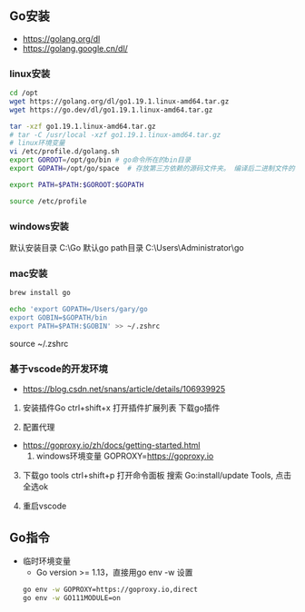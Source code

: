 ## Go安装
- https://golang.org/dl
- https://golang.google.cn/dl/

### linux安装
```bash
cd /opt
wget https://golang.org/dl/go1.19.1.linux-amd64.tar.gz
wget https://go.dev/dl/go1.19.1.linux-amd64.tar.gz

tar -xzf go1.19.1.linux-amd64.tar.gz
# tar -C /usr/local -xzf go1.19.1.linux-amd64.tar.gz
# linux环境变量
vi /etc/profile.d/golang.sh
export GOROOT=/opt/go/bin # go命令所在的bin目录
export GOPATH=/opt/go/space  # 存放第三方依赖的源码文件夹。 编译后二进制文件的存放目的地和import包的搜索路径（默认为当前目录下）。

export PATH=$PATH:$GOROOT:$GOPATH

source /etc/profile
```

### windows安装
默认安装目录 C:\Go
默认go path目录 C:\Users\Administrator\go

### mac安装
```bash
brew install go

echo 'export GOPATH=/Users/gary/go
export GOBIN=$GOPATH/bin
export PATH=$PATH:$GOBIN' >> ~/.zshrc
```
source ~/.zshrc
### 基于vscode的开发环境
- https://blog.csdn.net/snans/article/details/106939925
1. 安装插件Go
ctrl+shift+x 打开插件扩展列表
下载go插件

2. 配置代理
- https://goproxy.io/zh/docs/getting-started.html
    1. windows环境变量 GOPROXY=https://goproxy.io

3. 下载go tools
ctrl+shift+p 打开命令面板
搜索 Go:install/update Tools, 点击全选ok

4. 重启vscode

## Go指令
- 临时环境变量
    - Go version >= 1.13，直接用go env -w 设置
    ```bash
    go env -w GOPROXY=https://goproxy.io,direct
    go env -w GO111MODULE=on
    ```